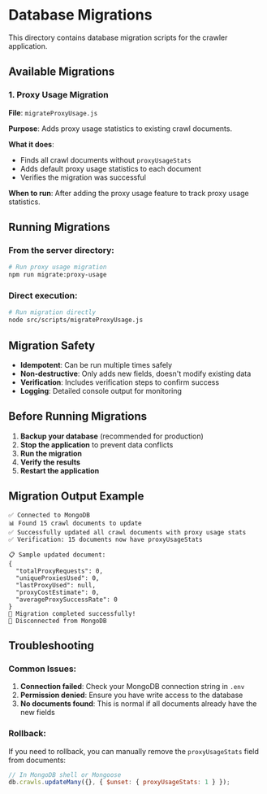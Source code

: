 # Database Migrations

This directory contains database migration scripts for the crawler application.

## Available Migrations

### 1. Proxy Usage Migration

**File**: `migrateProxyUsage.js`

**Purpose**: Adds proxy usage statistics to existing crawl documents.

**What it does**:

- Finds all crawl documents without `proxyUsageStats`
- Adds default proxy usage statistics to each document
- Verifies the migration was successful

**When to run**: After adding the proxy usage feature to track proxy usage statistics.

## Running Migrations

### From the server directory:

```bash
# Run proxy usage migration
npm run migrate:proxy-usage
```

### Direct execution:

```bash
# Run migration directly
node src/scripts/migrateProxyUsage.js
```

## Migration Safety

- **Idempotent**: Can be run multiple times safely
- **Non-destructive**: Only adds new fields, doesn't modify existing data
- **Verification**: Includes verification steps to confirm success
- **Logging**: Detailed console output for monitoring

## Before Running Migrations

1. **Backup your database** (recommended for production)
2. **Stop the application** to prevent data conflicts
3. **Run the migration**
4. **Verify the results**
5. **Restart the application**

## Migration Output Example

```
✅ Connected to MongoDB
📊 Found 15 crawl documents to update
✅ Successfully updated all crawl documents with proxy usage stats
✅ Verification: 15 documents now have proxyUsageStats

📋 Sample updated document:
{
  "totalProxyRequests": 0,
  "uniqueProxiesUsed": 0,
  "lastProxyUsed": null,
  "proxyCostEstimate": 0,
  "averageProxySuccessRate": 0
}
🎉 Migration completed successfully!
🔌 Disconnected from MongoDB
```

## Troubleshooting

### Common Issues:

1. **Connection failed**: Check your MongoDB connection string in `.env`
2. **Permission denied**: Ensure you have write access to the database
3. **No documents found**: This is normal if all documents already have the new fields

### Rollback:

If you need to rollback, you can manually remove the `proxyUsageStats` field from documents:

```javascript
// In MongoDB shell or Mongoose
db.crawls.updateMany({}, { $unset: { proxyUsageStats: 1 } });
```
